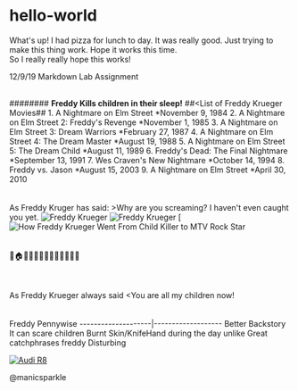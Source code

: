 # hello-world
What's up!  I had pizza for lunch to day.  It was really good.
Just trying to make this thing work.  Hope it works this time.  
So I really really hope this works!





12/9/19 Markdown Lab Assignment<br><br>

####<Freddy Krueger>####
  **Freddy Kills children in their sleep!**
  ##<List of Freddy Krueger Movies##
          1. A Nightmare on Elm Street
          *November 9, 1984
          2. A Nightmare on Elm Street 2: Freddy's Revenge
          *November 1, 1985
          3. A Nightmare on Elm Street 3: Dream Warriors
          *February 27, 1987
          4. A Nightmare on Elm Street 4: The Dream Master
          *August 19, 1988
          5. A Nightmare on Elm Street 5: The Dream Child
          *August 11, 1989
          6. Freddy's Dead: The Final Nightmare
          *September 13, 1991
          7. Wes Craven's New Nightmare
          *October 14, 1994
          8. Freddy vs. Jason
          *August 15, 2003
          9. A Nightmare on Elm Street
          *April 30, 2010<br><br><br>
As Freddy Kruger has said:
    >Why are you screaming? I haven't even caught you yet.
 ![Freddy Krueger](https://www.google.com/url?sa=i&source=images&cd=&ved=2ahUKEwism8D026vmAhVReawKHfDVA6cQjRx6BAgBEAQ&url=https%3A%2F%2Fgointothestory.blcklst.com%2Fgreat-character-freddy-krueger-a-nightmare-on-elm-street-2d02bfa9107b&psig=AOvVaw1cgyK4Lt-C3rz86vLN9zHK&ust=1576089170185889)
![Freddy Krueger](/https://www.google.com/url?sa=i&source=images&cd=&ved=2ahUKEwiY6IyKzKnmAhXDFjQIHS35AuMQjRx6BAgBEAQ&url=https%3A%2F%2Fen.wikipedia.org%2Fwiki%2FFreddy_Krueger&psig=AOvVaw35zs_Rs92zT6euvR_KZ6AO&ust=1576016201098000 "Freddy Video")
[![How Freddy Krueger Went From Child Killer to MTV Rock Star](https://youtu.be/F8Hm_9kRqAY)<br><br><br>
:girl::house::sleeping::zzz::man::rage::fork_and_knife::red_circle::girl::fearful::x::man::satisfied:<br><br><br>

As Freddy Krueger always said
<You are all my children now!<br><br><br>
Freddy              Pennywise
--------------------|-------------------
Better Backstory     It can scare children
Burnt Skin/KnifeHand during the day unlike
Great catchphrases   freddy
                     Disturbing
                     
                     
                     
  [![Audi R8](http://img.youtube.com/vi/KOxbO0EI4MA/0.jpg)](https://www.youtube.com/watch?v=KOxbO0EI4MA "Audi R8")
                   
                




        
        
        
        
        
        
        
        
        
        
        
@manicsparkle


